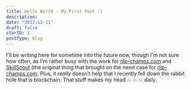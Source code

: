 ```yaml
---
title: Hello World - My First Post :)
description:
date: "2017-12-11"
draft: false
starID: 1
postType: blog
---
```


I'll be writing here for sometime into the future now, though I'm not sure how often, as I'm rather busy with the work for [nlp-champs.com](nlp-champs.com) and [SkillScout](skillscout.herokuapp.com) (the original thing that brought on the need case for [nlp-champs.com](nlp-champs.com). Plus, it _really_ doesn't help that I recently fell down the rabbit hole that is blockchain. That stuff makes my head :boom: :boom: :boom: daily.
